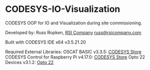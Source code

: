 # CODESYS-IO-Visualization
CODESYS OOP for IO and Visualization during site commissioning.

Developed by: Russ Ropken, [RSI Company](https://www.rsicompany.com)
              russ@rsicompany.com

Built with CODESYS IDE x64 v3.5.21.20

Required External Libraries:
  OSCAT BASIC v3.3.5: [CODESYS Store](https://us.store.codesys.com/oscat-basic.html)
  CODESYS Control for Raspberry Pi v4.17.0: [CODESYS Store](https://us.store.codesys.com/codesys-control-for-raspberry-pi-sl.html)
  Opto 22 Devices v3.1.2: [Opto 22](https://opto22.com/support/resources-tools/downloads/opto-22-library-package-for-codesys-development-sy)


